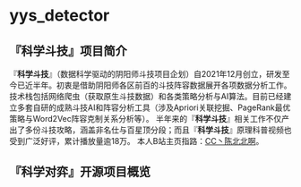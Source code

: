 # yys_detector
## 『科学斗技』项目简介
『**科学斗技**』（数据科学驱动的阴阳师斗技项目企划）自2021年12月创立，研发至今已近半年。初衷是借助阴阳师各区前百的斗技阵容数据展开各项数据分析工作。技术栈包括网络爬虫（获取原生斗技数据）和各类策略分析与AI算法。目前已经建立多套自研的成熟斗技AI和阵容分析工具（涉及Apriori关联挖掘、PageRank最优策略与Word2Vec阵容克制关系分析等）。
半年来的『**科学斗技**』相关工作不仅产出了多份斗技攻略，涵盖非名仕与百星顶分段；而且『**科学斗技**』原理科普视频也受到广泛好评，累计播放量逾18万。
本人B站主页指路：[CC丶陈北北啊](https://space.bilibili.com/585157305)。
## 『科学对弈』开源项目概览
